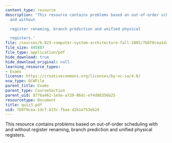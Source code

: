 ```yaml
---
content_type: resource
description: 'This resource contains problems based on out-of-order scheduling with
  and without

  register renaming, branch prediction and unified physical

  registers.'
file: /courses/6-823-computer-system-architecture-fall-2005/7b0f0cea1dcfb23cfbaad2b1e753eb2d_quiz3.pdf
file_size: 445887
file_type: application/pdf
hide_download: true
hide_download_original: null
learning_resource_types:
- Exams
license: https://creativecommons.org/licenses/by-nc-sa/4.0/
ocw_type: OCWFile
parent_title: Exams
parent_type: CourseSection
parent_uid: 8776a462-1e5e-a729-06dc-ef4d88356b25
resourcetype: Document
title: quiz3.pdf
uid: 7b0f0cea-1dcf-b23c-fbaa-d2b1e753eb2d
---
```

This resource contains problems based on out-of-order scheduling with and without
register renaming, branch prediction and unified physical
registers.